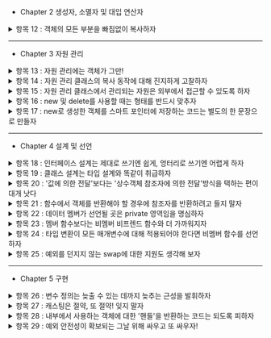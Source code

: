 - Chapter 2 생성자, 소멸자 및 대입 연산자
<details>
<summary>항목 12 : 객체의 모든 부분을 빠짐없이 복사하자</summary>

복사 생성자, 복사 대입 연산자 사용시에 직접 만들때는 모든 부분을 복사하도록 하자.

클래스에 변화가 생겼을시에는 그 변화를 복사 생성자, 복사 대입 연산자에 적용시키자.(물론 다른 부분도 마찬가지)

상속시에도 문제가 생긴다. 파생클래스 복사할시 기본클래스의 복사도 잊지 말아야 한다.

추가) 복사 생성자로 복사 대입 연산자를 구현하거나 반대의 경우는 시도하지 말자. 복사 생성자, 복사 대입 연산자의 중복 코드는 따로 함수를 만들어서 관리하자.

</details>

--------
- Chapter 3 자원 관리

<details>
<summary>항목 13 : 자원 관리에는 객체가 그만!</summary>

동적으로 할당시키고 delete로 해제하기보다는 객체를 사용해서 생성자에서 자원획득, 소멸자에서 해제하는 방식으로 설계하자.

좋은 예로 스마트 포인터가 있다.

RAII : Resource Acquisition Is Initialization

자원 획득은 초기화다.

</details>

<details>
<summary>항목 14 : 자원 관리 클래스의 복사 동작에 대해 진지하게 고찰하자</summary>

RAII 방식의 클래스에서 객체가 복사될때 상황에 맞춰 설계해야한다.

1. 복사금지

말그대로 복사를 허용하지 않는다. 복사가없으니 문제가 일어나지 않는다.

2. 참조 카운터, shared_ptr 사용

기존 클래스의 소멸자가 필요없이 shared_ptr의 삭제자를 사용.

3. 진짜 복사 (깊은 복사)

포인터가 가리키는 대상의 모든 자원을 복사해서 한쪽이 사라져도 다른 한쪽은 사라지지 않도록 해준다.

4. 소유권 이전

before : 원본 -> 자원
after : 사본 -> 자원

자원을 실제로 가리키는 객체를 딱 하나만.

</details>

<details>
<summary>항목 15 : 자원 관리 클래스에서 관리되는 자원은 외부에서 접근할 수 있도록 하자</summary>

자원에 접근해야 하는 경우가 많기에 RAII 클래스에 get()처럼 명시적변환함수를 만들어두자.

경우에 따라서는 암시적변환도 가능하지만 실수가 일어날 수 있다는 것을 인지해야한다.

</details>

<details>
<summary>항목 16 : new 및 delete를 사용할 때는 형태를 반드시 맞추자</summary>

new 표현식에 [] 포함 이면 delete도 [] 포함.

미포함이면 똑같이 미포함


</details>

<details>
<summary>항목 17 : new로 생성한 객체를 스마트 포인터에 저장하는 코드는 별도의 한 문장으로 만들자</summary>

```cpp
function(std::shared_ptr<Type>(new Type), function2());
```
위 연산의 실행순서가 컴파일러 제작사마다 다를 수 있다.

new Type -> function2() -> shared_ptr 인 경우 function2()에서 예외상황이 발생하면 누수가 발생한다.

```cpp
std::shared_ptr<Type> p(new Type);

function(p, function2());
```

이렇게 따로 빼주는게 안전하다.

</details>

--------
- Chapter 4 설계 및 선언

<details>
<summary>항목 18 : 인터페이스 설계는 제대로 쓰기엔 쉽게, 엉터리로 쓰기엔 어렵게 하자</summary>

사용자의 실수를 줄이기 위해 타입을 새로 만들고, 그 타입에 대한 연산제한, 값에 대해 제약을 걸어두자.

인터페이스 사이의 일관성을 잡아주고 기본제공 타입과 호환성을 유지하자.

스마트포인터를 사용해서 cross-DLL problem을 방지하자.

사용자의 실수가 컴파일되지 않고, 오류를 알려주자.

</details>

<details>
<summary>항목 19 : 클래스 설계는 타입 설계와 똑같이 취급하자</summary>

- 생성 및 소멸
- 초기화, 대입, 복사
- 가질 수 있는 적법한 값에 대한 제약, 클래스의 불변속성(inveriant)
    - 예를 들어 은행에서 계좌를 관리하는 클래스가 있는데 거기 잔고가 음수일 수 없다는 제약
- 상속 여부 + 가상, 비가상
- 타입변환
- 연산자 처리
- private, protected, public 의 기준, + friend
- 무엇을 선언하지 않을것인가
- 일반적인 경우라면 클래스 템플릿을 생각해야할것이다.
- 꼭 필요한 타입인지? 파생클래스를 만드는것보다 간단한 비멤버함수 or 템플릿이 더 좋을 수도 있다.

</details>

<details>
<summary>항목 20 : '값에 의한 전달'보다는 '상수객체 참조자에 의한 전달'방식을 택하는 편이 대개 낫다</summary>

값에 의한 전달은 새로운 객체로 복사해서 전달하기에 대체적으로 느리고 비효율적이다.

왠만한 경우는 상수객체 참조자로 전달하자.


</details>

<details>
<summary>항목 21 : 함수에서 객체를 반환해야 할 경우에 참조자를 반환하려고 들지 말자</summary>

연산자 오버로딩에서 쉽게 문제점을 발견할 수 있다.

참조자를 반환, 객체를 반환 결정할때 올바른동작이 이루어지도록 해야한다.


</details>

<details>
<summary>항목 22 : 데이터 멤버가 선언될 곳은 private 영역임을 명심하자</summary>

일관성있는 접근, public이라면 뒤에 괄호의유무가 바뀐다. 하나로 통일가능

접근에 대해 세밀하게 조정가능, 접근 불가부터 읽기 쓰기 가능 까지

캡슐화로 오히려 수정가능, public인 멤버변수를 수정한다면 끔찍한 일이 벌어진다. '캡슐화가 아니다' 라는 말은 '바꿀 수 없다' 와 동일하다.

protected라고 보호받고 있는것은 아니다. 파생클래스에서 끔찍한 일이 벌어진다.

</details>

<details>
<summary>항목 23 : 멤버 함수보다는 비멤버 비프렌드 함수와 더 가까워지자</summary>

멤버 함수보다 오히려 비멤버 비프렌드 함수를 사용하면 캡슐화정도가 높아지고, 유연성, 확장성도 늘어난다.

멤버 함수라면 보여지는 코드가 많아지고 private 멤버 변수의 접근도 올라가기에 캡슐화가 낮아진다.

같은 네임스페이스안에 클래스, 비멤버 비프렌드 함수를 사용하면 좋다.

</details>

<details>
<summary>항목 24 : 타입 변환이 모든 매개변수에 대해 적용되어야 한다면 비멤버 함수를 선언하자</summary>

유리수를 나타내는 클래스를 만들고 연산자 오버로딩을 생각해보자

암시적 변환을 위해 explict를 붙이지 않고 int 가 유리수로 바뀌는 생성자를 만들고 operator*를 멤버 함수로 만들면 문제가 생긴다.

교환법칙이 성립안한다. 유리수 * int 는 가능하지만 int * 유리수는 불가능이다. 이유는 첫번째경우는 int가 유리수로 암시적변환이 일어나지만 뒤는 int가 바뀌지 않는다.

int.opeartor*(유리수) 같은 꼴이다. 비멤버 함수로 두어야 가능이다.

주의점) 멤버 함수의 반대는 friend 함수가 아니라 비멤버 함수이다.

</details>

<details>
<summary>항목 25 : 예외를 던지지 않는 swap에 대한 지원도 생각해 보자</summary>

`std::swap`은 복사가 3번 이루어지기에 느리게 작동할 가능성이 있다.(pimpl 구조)

템플릿 특수화 + swap 멤버 함수를 만든다. (포인터가 private이기에 문제가 있다.)

swap 멤버 함수를 호출하는 비멤버 swap 함수를 만든다.

특수화경우 namespace std사용해서 추가하는 방법으로 하지말라. 클래스를 새로운 namespace에 넣어주자. '인자기반탐색(argument-dependent lookup)'규칙으로 같은네임스페이스안에서 특수화버전을 찾아낸다.

함수템플릿안에 swap이 들어가져있는경우에 특수화,일반화를 나누는 방법은 템플릿안에 `using std::swap;`을 사용한다. 먼저 특수화가 되어있는 타입이라면 특수화로 진행하고, 특수화가 되어있지 않은 타입이라면 일반적인 swap이 적용되어진다.

주의점) swap 멤버 함수에서 예외를 던지지 않도록 해야한다.

</details>

--------
- Chapter 5 구현

<details>
<summary>항목 26 : 변수 정의는 늦출 수 있는 데까지 늦추는 근성을 발휘하자 </summary>

변수 정의는 생성자 1번 , 소멸자 1번이 항상 필요하다.

대입과 초기화를 유심히 관찰해서 쓸데없는 과정을 최대한 줄이도록하자. (기본생성자로 초기화후 대입보다는 바로 초기화시킬 수 있다면 좋을것이다.)

루프의 경우에는 두가지인데 

1. 생성자 1번 + 소멸자 1번 + 대입 n번
2. 생성자 n번 + 소멸자 n번

상황에 따라 다르다. 생성자+소멸자 와 대입을 비교해서 무엇이 더 비용이 많이 드는지 계산하고 판단해야한다.

</details>

<details>
<summary>항목 27 : 캐스팅은 절약, 또 절약! 잊지 말자 </summary>

- 구형(C) 스타일, 신형(C++) 스타일 캐스트가 있는데 신형을 쓰도록 하자.

dynamic_cast 는 런타임에 일어나고 비용이 크다. 왠만한 경우에는 두가지 방법중에 하나를 사용하도록 하자.

1. 타입 안전성을 갖춘 컨테이너 사용 -> 기본 클래스에서 여러 파생클래스로 바꾸지는 못하고 한종류로 사용가능
2. 가상 함수를 기본클래스에 구현 -> 기본클래스에서는 아무 동작 하지 않는다.

</details>

<details>
<summary>항목 28 : 내부에서 사용하는 객체에 대한 '핸들'을 반환하는 코드는 되도록 피하자 </summary>

어떤 내부요소에 대한 핸들(참조자, 포인터, 반복자)을 반환하는 것은 되도록 피하자.

캡슐화를 높일수 있고 상수 멤버 함수가 객체의 상수성을 유지한 채로 동작가능하고 무효참조 핸들이 생기는 경우를 최소화할 수 있다. (객체를 달아 줬다가 주소 값만 남기고 사라질 수 있다.)

필요한 경우도 있는데 예외적인 상황으로 operator[] 연산자와 string 또는 vector등의 클래스에 사용되는 경우이다.

</details>

<details>
<summary>항목 29 : 예외 안전성이 확보되는 그날 위해 싸우고 또 싸우자! </summary>

예외 안전성을 갖추는 조건으로는 두가지가 있다.

1. 자원이 세지않도록
2. 자료구조를 더럽히지 않도록

예외 안전성 보장에는 3종류가 있다.

1. 기본 보장
2. 강력 보장
3. 예외 금지 보장

강력 보장에는 copy_and_swap 으로 구현가능하지만 모든함수에 강력보장이 되는것은 아니다. copy_and_swap 사이에 작동하는 동작이 강력보장이 아니라면 전체적으로도 강력보장이 아니다.

만약에 어쩔 수 없이 예외 안정성이 보장되어 있지 않게 구현했다면 반드시 문서로 남겨두어야 한다.


</details>